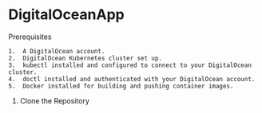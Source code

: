# DigitalOceanApp

Prerequisites

	1.	A DigitalOcean account.
	2.	DigitalOcean Kubernetes cluster set up.
	3.	kubectl installed and configured to connect to your DigitalOcean cluster.
	4.	doctl installed and authenticated with your DigitalOcean account.
	5.	Docker installed for building and pushing container images.

1. Clone the Repository
